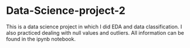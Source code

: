 # Data-Science-project-2

This is a data science project in which I did EDA and data classification. I also practiced dealing with null values and outliers. All information can be found in the ipynb notebook.
